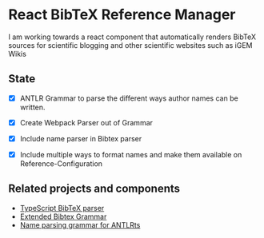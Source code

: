 # React BibTeX Reference Manager
I am working towards a react component that automatically renders BibTeX sources for scientific blogging and other scientific websites such as iGEM Wikis

## State

- [X] ANTLR Grammar to parse the different ways author names can be written.
- [X] Create Webpack Parser out of Grammar 
- [x] Include name parser in Bibtex parser
- [x] Include multiple ways to format names and make them available on Reference-Configuration


## Related projects and components

- [TypeScript BibTeX parser](https://github.com/liliana-sanfilippo/bibtex-ts-parser)
- [Extended Bibtex Grammar](https://github.com/liliana-sanfilippo/Extended-BibTeX-Grammar)
- [Name parsing grammar for ANTLRts](https://github.com/liliana-sanfilippo/author-name-parser)
